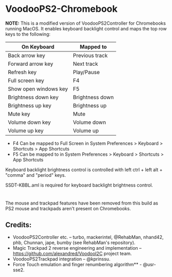 VoodooPS2-Chromebook
====================

**NOTE:** This is a modified version of VoodooPS2Controller for Chromebooks running MacOS. It enables keyboard backlight control and maps the top row keys to the following:


| On Keyboard          | Mapped to      |
|----------------------|----------------|
| Back arrow key       | Previous track |
| Forward arrow key    | Next track     |
| Refresh key          | Play/Pause     |
| Full screen key      | F4             |
| Show open windows key| F5             |
| Brightness down key  | Brightness down|
| Brightness up key    | Brightness up  |
| Mute key             | Mute           |
| Volume down key      | Volume down    |
| Volume up key        | Volume up      |

- F4 Can be mapped to Full Screen in System Preferences > Keyboard > Shortcuts > App Shortcuts
- F5 Can be mapped to  in System Preferences > Keyboard > Shortcuts > App Shortcuts

Keyboard backlight brightness control is controlled with left ctrl + left alt + "comma" and "period" keys.

SSDT-KBBL.aml is required for keyboard backlight brightness control. 


#
The mouse and trackpad features have been removed from this build as PS2 mouse and trackpads aren't present on Chromebooks.

## Credits:
* VoodooPS2Controller etc. – turbo, mackerintel, @RehabMan, nhand42, phb, Chunnan, jape, bumby (see RehabMan's repository).
* Magic Trackpad 2 reverse engineering and implementation – https://github.com/alexandred/VoodooI2C project team.
* VoodooPS2Trackpad integration – @kprinssu.
* Force Touch emulation and finger renumbering algorithm** - @usr-sse2.

